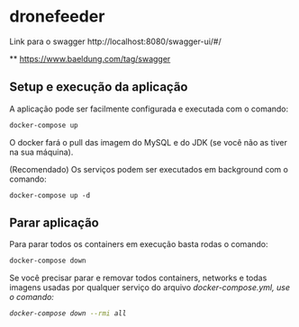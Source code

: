 # dronefeeder

Link para o swagger
http://localhost:8080/swagger-ui/#/


** https://www.baeldung.com/tag/swagger

## Setup e execução da aplicação
A aplicação pode ser facilmente configurada e executada com o comando:
```bash
docker-compose up
```

O docker fará o pull das imagem do MySQL e do JDK (se você não as tiver na sua máquina).

(Recomendado) Os serviços podem ser executados em background com o comando:
```bach
docker-compose up -d
```

## Parar aplicação
Para parar todos os containers em execução basta rodas o comando:
```bash
docker-compose down
````

Se você precisar parar e removar todos containers, networks e todas imagens usadas por qualquer serviço do arquivo <em>docker-compose.yml</eml>, use o comando:
```bash
docker-compose down --rmi all
```
